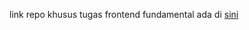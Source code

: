 link repo khusus tugas frontend fundamental ada di [sini](https://github.com/rolandbrilianto/10_Frontend-Fundamental/tree/latihan-materi-1)
